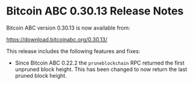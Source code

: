 # Bitcoin ABC 0.30.13 Release Notes

Bitcoin ABC version 0.30.13 is now available from:

<https://download.bitcoinabc.org/0.30.13/>

This release includes the following features and fixes:
- Since Bitcoin ABC 0.22.2 the `pruneblockchain` RPC returned the first
  unpruned block height. This has been changed to now return the last pruned
  block height.
